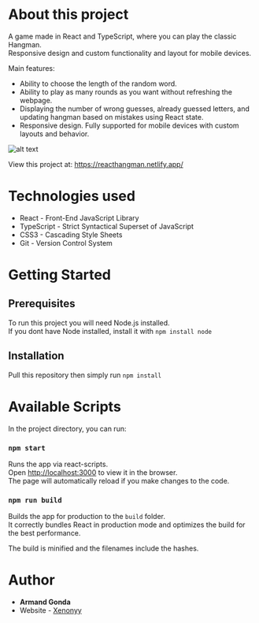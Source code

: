 # About this project

A game made in React and TypeScript, where you can play the classic Hangman.\
Responsive design and custom functionality and layout for mobile devices.

Main features:
- Ability to choose the length of the random word.
- Ability to play as many rounds as you want without refreshing the webpage.
- Displaying the number of wrong guesses, already guessed letters, and updating hangman based on mistakes using React state.
- Responsive design. Fully supported for mobile devices with custom layouts and behavior.
                     
![alt text](https://i.gyazo.com/7fd9bcae35adae40cb8e69542fd6d502.png)

View this project at: https://reacthangman.netlify.app/

# Technologies used

* React - Front-End JavaScript Library
* TypeScript - Strict Syntactical Superset of JavaScript
* CSS3 - Cascading Style Sheets
* Git - Version Control System

# Getting Started
## Prerequisites

To run this project you will need Node.js installed.\
If you dont have Node installed, install it with ``` npm install node ```
## Installation

Pull this repository then simply run ``` npm install ```

# Available Scripts

In the project directory, you can run:

### `npm start`

Runs the app via react-scripts.\
Open [http://localhost:3000](http://localhost:3000) to view it in the browser.\
The page will automatically reload if you make changes to the code.

### `npm run build`

Builds the app for production to the `build` folder.\
It correctly bundles React in production mode and optimizes the build for the best performance.

The build is minified and the filenames include the hashes.

# Author

* **Armand Gonda**
* Website - [Xenonyy](http://xenonyy.github.io/)
